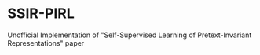 # SSIR-PIRL
Unofficial Implementation of "Self-Supervised Learning of Pretext-Invariant Representations" paper
